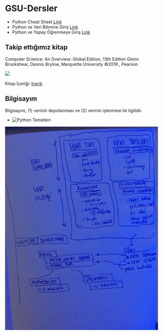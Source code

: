 # GSU-Dersler

 - Python Cheat Sheet [Link](http://ehmatthes.github.io/pcc/cheatsheets/README.html)
 - Python ve Veri Bilimine Giriş [Link](https://github.com/uzay00/KaVe-Egitim/tree/master/VeriBilimi)
 - Python ve Yapay Öğrenmeye Giriş [Link](https://github.com/kaveai/veribilimiyazokulu)



## Takip ettığımız kitap

Computer Science: An Overview: Global Edition, 13th Edition
Glenn Brookshear, Dennis Brylow, Marquette University ©2019 , Pearson 

![](https://www.pearsonhighered.com/assets/bigcovers/1/2/9/2/1292263423.JPG)

Kitap İçeriği: [Icerik](https://www.pearson.com/uk/educators/higher-education-educators/program/Brookshear-Computer-Science-An-Overview-Global-Edition-13th-Edition/PGM2534163.html?tab=contents)


## Bilgisayım
Bilgisayım, (1) verinin depolanması ve (2) verinin işlenmesi ile ilgilidir. 

 - ![Python Temelleri](https://nbviewer.org/github/uzay00/KaVe-Egitim/blob/master/VeriBilimi/0%20-%20Python%20Temeller.ipynb)

![](Programlama.JPG)
